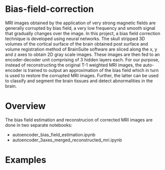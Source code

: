 # Bias-field-correction
MRI images obtained by the application of very strong magnetic fields are generally corrupted by bias field, a very low frequency and smooth signal that gradually changes over the image.  In this project, a bias field correction technique is developed using neural networks. The skull stripped 3D volumes of the cortical surface of the brain obtained post surface and volume registration method of BrainSuite software are sliced along the x, y and z axes to obtain 2D gray scale images. These images are then fed to an encoder-decoder unit comprising of 3 hidden layers each. For our purpose, instead of reconstructing the original T-1 weighted MRI images, the auto-encoder is trained to output an approximation of the bias field which in turn is used to restore the corrupted MRI images. Further, the latter can be used to classify and segment the brain tissues and detect abnormalities in the brain.
# Overview
The bias field estimation and reconstrucion of corrected MRI images are done in two separate notebooks:
* autoencoder_bias_field_estimation.ipynb
* autoencoder_3axes_merged_reconstructed_mri.ipynb
# Examples


